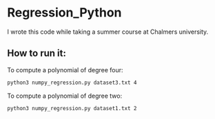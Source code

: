 # Regression_Python
I wrote this code while taking a summer course at Chalmers university.


## How to run it: 

To compute a polynomial of degree four: 
```bash
python3 numpy_regression.py dataset3.txt 4
```

To compute a polynomial of degree two: 
```bash
python3 numpy_regression.py dataset1.txt 2
```

